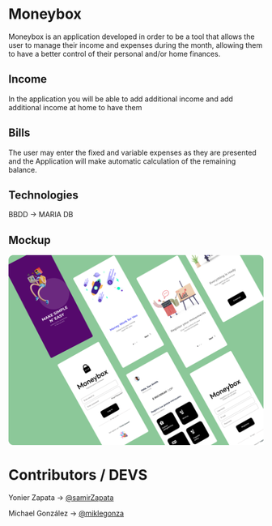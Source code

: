 # Moneybox
Moneybox is an application developed in order to be a tool that allows the user to manage their income and 
expenses during the month, allowing them to have a better control of their personal and/or home finances.

## Income
In the application you will be able to add additional income and add additional income at home to have them

## Bills
The user may enter the fixed and variable expenses as they are presented and the Application will make automatic 
calculation of the remaining balance.

## Technologies
BBDD → MARIA DB

## Mockup
<img src="./description/mockups.png" width="1000" />


# Contributors / DEVS
Yonier Zapata → [@samirZapata](https://github.com/samirZapata)

Michael González → [@miklegonza](https://github.com/miklegonza)
